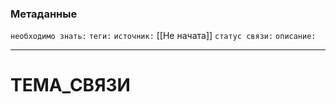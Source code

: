 ### Метаданные
`необходимо знать:` 
`теги:` 
`источник:` [[Не начата]]
`статус связи:` 
`описание:` 

---
# ТЕМА_СВЯЗИ
